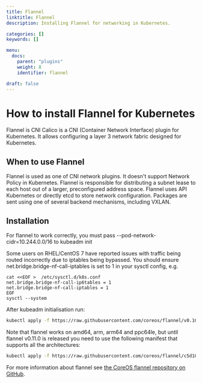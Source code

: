 ```yaml
---
title: Flannel
linktitle: Flannel
description: Installing Flannel for networking in Kubernetes.

categories: []
keywords: []

menu:
  docs:
    parent: "plugins"
    weight: 8
    identifier: flannel

draft: false
---
```


# How to install Flannel for Kubernetes

Flannel is CNI Calico is a CNI (Container Network Interface) plugin for Kubernetes. It allows configuring a layer 3 network fabric designed for Kubernetes.


## When to use Flannel
Flannel is used as one of CNI network plugins. It doesn't support Network Policy in Kubernetes. Flannel is responsible for distributing a subnet lease to each host out of a larger, preconfigured address space.
Flannel uses API Kubernetes or directly etcd to store network configuration. Packages are sent using one of several backend mechanisms, including VXLAN.

## Installation
For flannel to work correctly, you must pass --pod-network-cidr=10.244.0.0/16 to kubeadm init

Some users on RHEL/CentOS 7 have reported issues with traffic being routed incorrectly due to iptables being bypassed. You should ensure net.bridge.bridge-nf-call-iptables is set to 1 in your sysctl config, e.g.
```
cat <<EOF >  /etc/sysctl.d/k8s.conf
net.bridge.bridge-nf-call-ip6tables = 1
net.bridge.bridge-nf-call-iptables = 1
EOF
sysctl --system
```

After kubeadm initialisation run:

```bash
kubectl apply -f https://raw.githubusercontent.com/coreos/flannel/v0.10.0/Documentation/kube-flannel.yml
```

Note that flannel works on amd64, arm, arm64 and ppc64le, but until flannel v0.11.0 is released you need to use the following manifest that supports all the architectures:

```bash
kubectl apply -f https://raw.githubusercontent.com/coreos/flannel/c5d10c8/Documentation/kube-flannel.yml
```

For more information about flannel see [the CoreOS flannel repository on GitHub](https://github.com/coreos/flannel).
